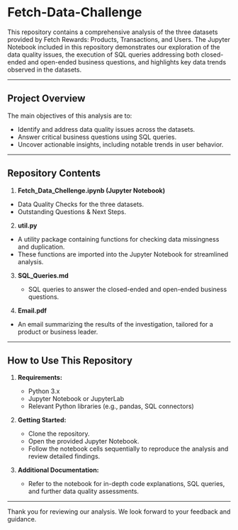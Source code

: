 # Fetch-Data-Challenge

This repository contains a comprehensive analysis of the three datasets provided by Fetch Rewards: Products, Transactions, and Users. The Jupyter Notebook included in this repository demonstrates our exploration of the data quality issues, the execution of SQL queries addressing both closed-ended and open-ended business questions, and highlights key data trends observed in the datasets.

---

## Project Overview

The main objectives of this analysis are to:
- Identify and address data quality issues across the datasets.
- Answer critical business questions using SQL queries.
- Uncover actionable insights, including notable trends in user behavior.

---

## Repository Contents
1. **Fetch_Data_Chellenge.ipynb (Jupyter Notebook)**

  - Data Quality Checks for the three datasets.
- Outstanding Questions & Next Steps.

2. **util.py**

- A utility package containing functions for checking data missingness and duplication.
- These functions are imported into the Jupyter Notebook for streamlined analysis.
  
3. **SQL_Queries.md**

   - SQL queries to answer the closed-ended and open-ended business questions.
  
4. **Email.pdf**

  - An email summarizing the results of the investigation, tailored for a product or business leader.

---


## How to Use This Repository

1. **Requirements:**
   - Python 3.x
   - Jupyter Notebook or JupyterLab
   - Relevant Python libraries (e.g., pandas, SQL connectors)

2. **Getting Started:**
   - Clone the repository.
   - Open the provided Jupyter Notebook.
   - Follow the notebook cells sequentially to reproduce the analysis and review detailed findings.

3. **Additional Documentation:**
   - Refer to the notebook for in-depth code explanations, SQL queries, and further data quality assessments.

---

Thank you for reviewing our analysis. We look forward to your feedback and guidance.

